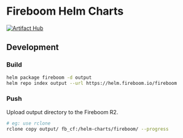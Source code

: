 # Fireboom Helm Charts

[![Artifact Hub](https://img.shields.io/endpoint?url=https://artifacthub.io/badge/repository/fireboom)](https://artifacthub.io/packages/search?repo=fireboom)

## Development

### Build

```sh
helm package fireboom -d output
helm repo index output --url https://helm.fireboom.io/fireboom
```

### Push

Upload output directory to the Fireboom R2.

```sh
# eg: use rclone
rclone copy output/ fb_cf:/helm-charts/fireboom/ --progress
```
